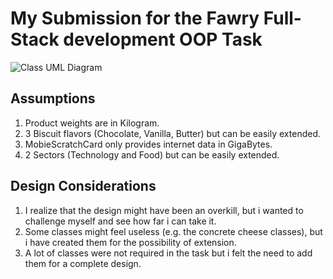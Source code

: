 # My Submission for the Fawry Full-Stack development OOP Task
![Class UML Diagram](https://github.com/user-attachments/assets/319e362d-0951-404e-b2a6-1aac35cfb541)

## Assumptions 
1. Product weights are in Kilogram.
2. 3 Biscuit flavors (Chocolate, Vanilla, Butter) but can be easily extended.
3. MobieScratchCard only provides internet data in GigaBytes.
4. 2 Sectors (Technology and Food) but can be easily extended.

## Design Considerations 
1. I realize that the design might have been an overkill, but i wanted to challenge myself and see how far i can take it.
2. Some classes might feel useless (e.g. the concrete cheese classes), but i have created them for the possibility of extension.
3. A lot of classes were not required in the task but i felt the need to add them for a complete design.
